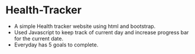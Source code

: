 # Health-Tracker
- A simple Health tracker website using html and bootstrap.
- Used Javascript to keep track of current day and increase progress bar for the current date.
- Everyday has 5 goals to complete.
